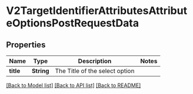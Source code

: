 # V2TargetIdentifierAttributesAttributeOptionsPostRequestData

## Properties

Name | Type | Description | Notes
------------ | ------------- | ------------- | -------------
**title** | **String** | The Title of the select option | 

[[Back to Model list]](../README.md#documentation-for-models) [[Back to API list]](../README.md#documentation-for-api-endpoints) [[Back to README]](../README.md)


